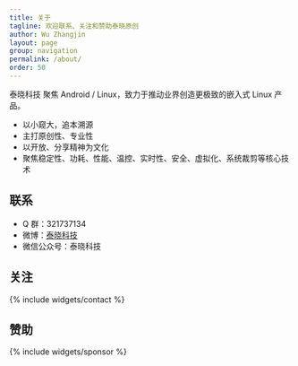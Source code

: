 ```yaml
---
title: 关于
tagline: 欢迎联系、关注和赞助泰晓原创
author: Wu Zhangjin
layout: page
group: navigation
permalink: /about/
order: 50
---
```


泰晓科技 聚焦 Android / Linux，致力于推动业界创造更极致的嵌入式 Linux 产品。

  * 以小窥大，追本溯源
  * 主打原创性、专业性
  * 以开放、分享精神为文化
  * 聚焦稳定性、功耗、性能、温控、实时性、安全、虚拟化、系统裁剪等核心技术

## 联系

* Q 群：321737134
* 微博：[泰晓科技](http://weibo.com/tinylaborg)
* 微信公众号：泰晓科技

## 关注

{% include widgets/contact %}

## 赞助

{% include widgets/sponsor %}
